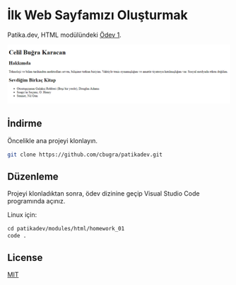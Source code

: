 # İlk Web Sayfamızı Oluşturmak

Patika.dev, HTML modülündeki [Ödev 1](https://app.patika.dev/moduller/html/odev1).

![index.html ekran görüntüsü](./images/index.png)

## İndirme

Öncelikle ana projeyi klonlayın.

```bash
git clone https://github.com/cbugra/patikadev.git
```

## Düzenleme

Projeyi klonladıktan sonra, ödev dizinine geçip Visual Studio Code programında açınız.

Linux için:
```linux
cd patikadev/modules/html/homework_01
code .
```

## License
[MIT](https://choosealicense.com/licenses/mit/)